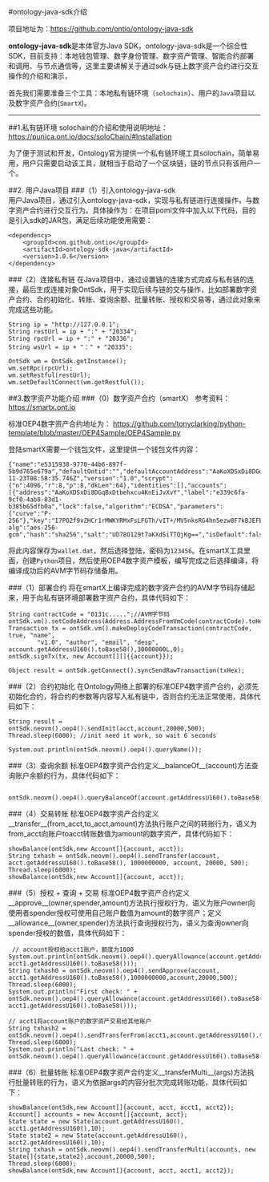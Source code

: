 #ontology-java-sdk介绍

项目地址为：https://github.com/ontio/ontology-java-sdk

**ontology-java-sdk**是本体官方Java SDK，ontology-java-sdk是一个综合性SDK，目前支持：本地钱包管理、数字身份管理、数字资产管理、智能合约部署和调用、与节点通信等，这里主要讲解关于通过sdk与链上数字资产合约进行交互操作的介绍和演示，

首先我们需要准备三个工具：本地私有链环境（`solochain`）、用户的`Java`项目以及数字资产合约(`SmartX`)。

---


##1.私有链环境
solochain的介绍和使用说明地址：https://punica.ont.io/docs/soloChain/#Installation

为了便于测试和开发，Ontology官方提供一个私有链环境工具solochain，简单易用，用户只需要启动该工具，就相当于启动了一个区块链，链的节点只有该用户一个。


##2. 用户Java项目
###（1）引入ontology-java-sdk    
用户Java项目，通过引入ontology-java-sdk，实现与私有链进行连接操作，与数字资产合约进行交互行为。具体操作为：在项目poml文件中加入以下代码，目的是引入sdk的JAR包，满足后续功能使用需要：
	
	<dependency>
    	<groupId>com.github.ontio</groupId>
   		<artifactId>ontology-sdk-java</artifactId>
    	<version>1.0.6</version>
	</dependency>

###（2）连接私有链
在Java项目中，通过设置链的连接方式完成与私有链的连接，最后生成连接对象OntSdk，用于实现后续与链的交与操作，比如部署数字资产合约、合约初始化、转账、查询余额、批量转账、授权和交易等，通过此对象来完成这些功能。
   
	String ip = "http://127.0.0.1";
    String restUrl = ip + ":" + "20334";
    String rpcUrl = ip + ":" + "20336";
    String wsUrl = ip + "：" + "20335";

    OntSdk wm = OntSdk.getInstance();
    wm.setRpc(rpcUrl);
    wm.setRestful(restUrl);
    wm.setDefaultConnect(wm.getRestful());


##3.数字资产功能介绍
###（0）数字资产合约（smartX）
参考资料：https://smartx.ont.io

标准OEP4数字资产合约地址为：  https://github.com/tonyclarking/python-template/blob/master/OEP4Sample/OEP4Sample.py

登陆smartX需要一个钱包文件，这里提供一个钱包文件内容：
	
	{"name":"e5315938-9770-44b6-897f-5b9d765e679a","defaultOntid":"","defaultAccountAddress":"AaKoXDSxDi8DGqBxDtbehxcu4KnEiJvXvY","createTime":"2018-11-23T08:58:35.746Z","version":"1.0","scrypt":{"n":4096,"r":8,"p":8,"dkLen":64},"identities":[],"accounts":[{"address":"AaKoXDSxDi8DGqBxDtbehxcu4KnEiJvXvY","label":"e339c6fa-9cf0-4ab8-83d1-b385b65dfb0a","lock":false,"algorithm":"ECDSA","parameters":{"curve":"P-256"},"key":"I7PO2f9vZHCr1rMWKYRMxFsLFGTh/vIT+/MV5nksRG4hn5ezw8F7kBJEFEMXbDXL","enc-alg":"aes-256-gcm","hash":"sha256","salt":"UD78O129t7aKXdSiTTQjKg==","isDefault":false,"publicKey":"0320c963f95026b6cdd17f2b6679689fea235894d4c8a3a48069e1c97561591a56","signatureScheme":"SHA256withECDSA"}],"extra":null}
将此内容保存为`wallet.dat`，然后选择登陆，密码为`123456`。在smartX工具里面，创建`Python`项目，然后使用OEP4数字资产模板，编写完成之后选择编译，将编译成功后的AVM字节码存储备用。




###（1）部署合约
将在smartX上编译完成的数字资产合约的AVM字节码存储起来，用于向私有链环境部署数字资产合约，具体代码如下：

    String contractCode = "0131c.....";//AVM字节码
    ontSdk.vm().setCodeAddress(Address.AddressFromVmCode(contractCode).toHexString());
    Transaction tx = ontSdk.vm().makeDeployCodeTransaction(contractCode, true, "name",
            "v1.0", "author", "email", "desp", account.getAddressU160().toBase58(),30000000L,0);
    ontSdk.signTx(tx, new Account[][]{{account}});

    Object result = ontSdk.getConnect().syncSendRawTransaction(txHex);



###（2）合约初始化
在Ontology网络上部署的标准OEP4数字资产合约，必须先初始化合约，将合约的参数等内容写入私有链中，否则合约无法正常使用，具体代码如下：

    String result = ontSdk.neovm().oep4().sendInit(acct,account,20000,500);
    Thread.sleep(6000); //init need it work, so wait 6 seconds

    System.out.println(ontSdk.neovm().oep4().queryName());


###（3）查询余额
标准OEP4数字资产合约定义__balanceOf__(account)方法查询账户余额的行为，具体代码如下：

      ontSdk.neovm().oep4().queryBalanceOf(account.getAddressU160().toBase58())


###（4）交易转账
标准OEP4数字资产合约定义__transfer__(from_acct,to_acct,amount)方法执行账户之间的转账行为，语义为from_acct向账户toacct转账数值为amount的数字资产，具体代码如下：

    showBalance(ontSdk,new Account[]{account, acct});
    String txhash = ontSdk.neovm().oep4().sendTransfer(account, acct.getAddressU160().toBase58(), 1000000000, account, 20000, 500);
    Thread.sleep(6000);
    showBalance(ontSdk,new Account[]{account, acct});



###（5）授权 + 查询 + 交易
标准OEP4数字资产合约定义__approve__(owner,spender,amount)方法执行授权行为，语义为账户owner向使用者spender授权可使用自己账户数值为amount的数字资产；定义__allowance__(owner,spender)方法执行查询授权行为，语义为查询owner向spender授权的数值，具体代码如下：
    
	 // account授权给acct1账户，额度为1000
    System.out.println(ontSdk.neovm().oep4().queryAllowance(account.getAddressU160().toBase58(), acct1.getAddressU160().toBase58()));
    String txhash0 = ontSdk.neovm().oep4().sendApprove(account, acct1.getAddressU160().toBase58(),1000000000,account,20000,500);
    Thread.sleep(6000);
    System.out.println("First check: " + ontSdk.neovm().oep4().queryAllowance(account.getAddressU160().toBase58(), acct1.getAddressU160().toBase58()));

    // acct1将account账户的数字资产交易给其他账户
    String txhash2 = ontSdk.neovm().oep4().sendTransferFrom(acct1,account.getAddressU160().toBase58(),acct1.getAddressU160().toBase58(),1000000000,account,20000,500);
    Thread.sleep(6000);
    System.out.println("Last check: " + ontSdk.neovm().oep4().queryAllowance(account.getAddressU160().toBase58(),acct1.getAddressU160().toBase58()));



###（6）批量转账
标准OEP4数字资产合约定义__transferMulti__(args)方法执行批量转账的行为，语义为依据args的内容分批次完成转账功能，具体代码如下：
   
    showBalance(ontSdk,new Account[]{account, acct, acct1, acct2});
    Account[] accounts = new Account[]{account, acct};
    State state = new State(account.getAddressU160(), acct1.getAddressU160(),10);
    State state2 = new State(account.getAddressU160(), acct2.getAddressU160(),10);
    String txhash = ontSdk.neovm().oep4().sendTransferMulti(accounts, new State[]{state,state2},account,20000,500);
    Thread.sleep(6000);
    showBalance(ontSdk,new Account[]{account, acct, acct1, acct2});
   


